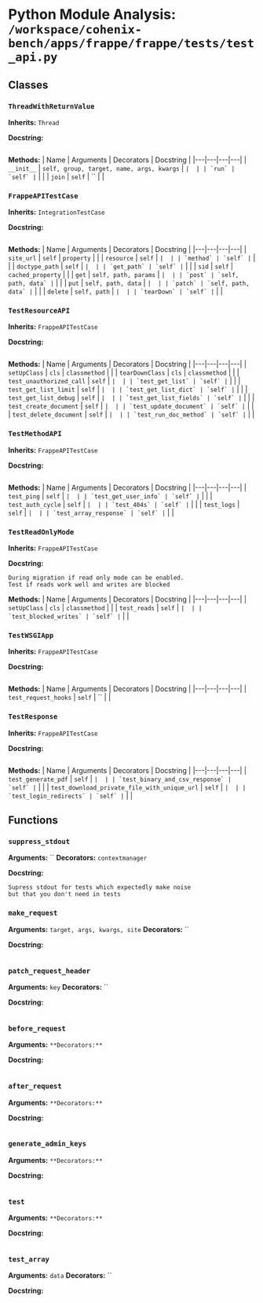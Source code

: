 # Python Module Analysis: `/workspace/cohenix-bench/apps/frappe/frappe/tests/test_api.py`

## Classes

### `ThreadWithReturnValue`
**Inherits:** `Thread`


**Docstring:**
```

```

**Methods:**
| Name | Arguments | Decorators | Docstring |
|---|---|---|---|
| `__init__` | `self, group, target, name, args, kwargs` | `` |  |
| `run` | `self` | `` |  |
| `join` | `self` | `` |  |


### `FrappeAPITestCase`
**Inherits:** `IntegrationTestCase`


**Docstring:**
```

```

**Methods:**
| Name | Arguments | Decorators | Docstring |
|---|---|---|---|
| `site_url` | `self` | `property` |  |
| `resource` | `self` | `` |  |
| `method` | `self` | `` |  |
| `doctype_path` | `self` | `` |  |
| `get_path` | `self` | `` |  |
| `sid` | `self` | `cached_property` |  |
| `get` | `self, path, params` | `` |  |
| `post` | `self, path, data` | `` |  |
| `put` | `self, path, data` | `` |  |
| `patch` | `self, path, data` | `` |  |
| `delete` | `self, path` | `` |  |
| `tearDown` | `self` | `` |  |


### `TestResourceAPI`
**Inherits:** `FrappeAPITestCase`


**Docstring:**
```

```

**Methods:**
| Name | Arguments | Decorators | Docstring |
|---|---|---|---|
| `setUpClass` | `cls` | `classmethod` |  |
| `tearDownClass` | `cls` | `classmethod` |  |
| `test_unauthorized_call` | `self` | `` |  |
| `test_get_list` | `self` | `` |  |
| `test_get_list_limit` | `self` | `` |  |
| `test_get_list_dict` | `self` | `` |  |
| `test_get_list_debug` | `self` | `` |  |
| `test_get_list_fields` | `self` | `` |  |
| `test_create_document` | `self` | `` |  |
| `test_update_document` | `self` | `` |  |
| `test_delete_document` | `self` | `` |  |
| `test_run_doc_method` | `self` | `` |  |


### `TestMethodAPI`
**Inherits:** `FrappeAPITestCase`


**Docstring:**
```

```

**Methods:**
| Name | Arguments | Decorators | Docstring |
|---|---|---|---|
| `test_ping` | `self` | `` |  |
| `test_get_user_info` | `self` | `` |  |
| `test_auth_cycle` | `self` | `` |  |
| `test_404s` | `self` | `` |  |
| `test_logs` | `self` | `` |  |
| `test_array_response` | `self` | `` |  |


### `TestReadOnlyMode`
**Inherits:** `FrappeAPITestCase`


**Docstring:**
```
During migration if read only mode can be enabled.
Test if reads work well and writes are blocked
```

**Methods:**
| Name | Arguments | Decorators | Docstring |
|---|---|---|---|
| `setUpClass` | `cls` | `classmethod` |  |
| `test_reads` | `self` | `` |  |
| `test_blocked_writes` | `self` | `` |  |


### `TestWSGIApp`
**Inherits:** `FrappeAPITestCase`


**Docstring:**
```

```

**Methods:**
| Name | Arguments | Decorators | Docstring |
|---|---|---|---|
| `test_request_hooks` | `self` | `` |  |


### `TestResponse`
**Inherits:** `FrappeAPITestCase`


**Docstring:**
```

```

**Methods:**
| Name | Arguments | Decorators | Docstring |
|---|---|---|---|
| `test_generate_pdf` | `self` | `` |  |
| `test_binary_and_csv_response` | `self` | `` |  |
| `test_download_private_file_with_unique_url` | `self` | `` |  |
| `test_login_redirects` | `self` | `` |  |





## Functions

### `suppress_stdout`
**Arguments:** ``
**Decorators:** `contextmanager`

**Docstring:**
```
Supress stdout for tests which expectedly make noise
but that you don't need in tests
```
### `make_request`
**Arguments:** `target, args, kwargs, site`
**Decorators:** ``

**Docstring:**
```

```
### `patch_request_header`
**Arguments:** `key`
**Decorators:** ``

**Docstring:**
```

```
### `before_request`
**Arguments:** ``
**Decorators:** ``

**Docstring:**
```

```
### `after_request`
**Arguments:** ``
**Decorators:** ``

**Docstring:**
```

```
### `generate_admin_keys`
**Arguments:** ``
**Decorators:** ``

**Docstring:**
```

```
### `test`
**Arguments:** ``
**Decorators:** ``

**Docstring:**
```

```
### `test_array`
**Arguments:** `data`
**Decorators:** ``

**Docstring:**
```

```

